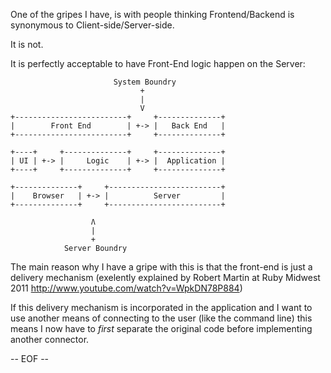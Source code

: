 
One of the gripes I have, is with people thinking Frontend/Backend is synonymous to Client-side/Server-side.

It is not.

It is perfectly acceptable to have Front-End logic happen on the Server:

                           System Boundry
                                 +
                                 |
                                 V
    +-------------------------+     +--------------+
    |        Front End        | +-> |   Back End   |
    +-------------------------+     +--------------+

    +----+     +--------------+     +--------------+
    | UI | +-> |     Logic    | +-> |  Application |
    +----+     +--------------+     +--------------+

    +--------------+     +-------------------------+
    |    Browser   | +-> |          Server         |
    +--------------+     +-------------------------+
    
                      Ʌ
                      |
                      +
                Server Boundry

The main reason why I have a gripe with this is that the front-end is just a delivery mechanism (exelently explained by Robert Martin at Ruby Midwest 2011
 http://www.youtube.com/watch?v=WpkDN78P884)
 
 If this delivery mechanism is incorporated in the application and I want to use another means of connecting to the user (like the command line) this means I now have to _first_ separate the original code before implementing another connector.
 
 -- EOF --
 
 

